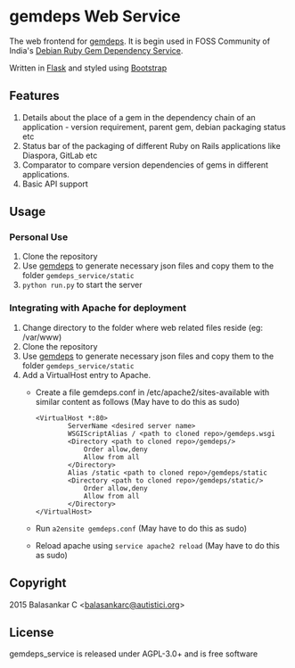 # gemdeps Web Service
The web frontend for [gemdeps](http://github.com/balasankarc/python-gemdeps). It is begin used in FOSS Community of India's [Debian Ruby Gem Dependency Service](http://debian.fosscommunity.in/).

Written in [Flask](http://flask.pocoo.org/) and styled using [Bootstrap](http://getbootstrap.com)

## Features
 1. Details about the place of a gem in the dependency chain of an application - version requirement, parent gem, debian packaging status etc
 2. Status bar of the packaging of different Ruby on Rails applications like Diaspora, GitLab etc
 3. Comparator to compare version dependencies of gems in different applications.
 4. Basic API support

## Usage
### Personal Use
 1. Clone the repository  
 2. Use [gemdeps](http://github.com/balasankarc/python-gemdeps) to generate necessary json files and copy them to the folder `gemdeps_service/static`
 3. `python run.py` to start the server

### Integrating with Apache for deployment
 1. Change directory to the folder where web related files reside (eg: /var/www)
 2. Clone the repository
 3. Use [gemdeps](http://github.com/balasankarc/python-gemdeps) to generate necessary json files and copy them to the folder `gemdeps_service/static`
 4. Add a VirtualHost entry to Apache.
    - Create a file gemdeps.conf in /etc/apache2/sites-available with similar content as follows (May have to do this as sudo)

       ```
       <VirtualHost *:80>
               ServerName <desired server name>
               WSGIScriptAlias / <path to cloned repo>/gemdeps.wsgi
               <Directory <path to cloned repo>/gemdeps/>
                   Order allow,deny
                   Allow from all
               </Directory>
               Alias /static <path to cloned repo>/gemdeps/static
               <Directory <path to cloned repo>/gemdeps/static/>
                   Order allow,deny
                   Allow from all
               </Directory>
       </VirtualHost>
       ```
    - Run `a2ensite gemdeps.conf` (May have to do this as sudo)
    - Reload apache using `service apache2 reload` (May have to do this as sudo)
 
## Copyright
2015 Balasankar C \<balasankarc@autistici.org>

## License
gemdeps_service is released under AGPL-3.0+ and is free software
